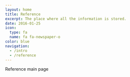 ```yaml
---
layout: home
title: Reference
excerpt: The place where all the information is stored.
date: 2016-01-25
icon:
  type: fa
  name: fa fa-newspaper-o
color: blue
navigation:
  - /intro
  - /reference
---
```


Reference main page